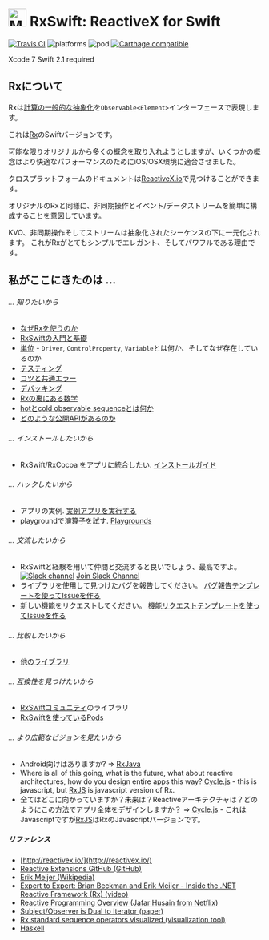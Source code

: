 <img src="assets/Rx_Logo_M.png" alt="Miss Electric Eel 2016" width="36" height="36"> RxSwift: ReactiveX for Swift
======================================

[![Travis CI](https://travis-ci.org/ReactiveX/RxSwift.svg?branch=master)](https://travis-ci.org/ReactiveX/RxSwift) ![platforms](https://img.shields.io/badge/platforms-iOS%20%7C%20OSX%20%7C%20tvOS%20%7C%20watchOS%20%7C%20Linux%28experimental%29-333333.svg) ![pod](https://img.shields.io/cocoapods/v/RxSwift.svg) [![Carthage compatible](https://img.shields.io/badge/Carthage-compatible-4BC51D.svg?style=flat)](https://github.com/Carthage/Carthage)


Xcode 7 Swift 2.1 required

## Rxについて

Rxは[計算の一般的な抽象化](https://youtu.be/looJcaeboBY)を`Observable<Element>`インターフェースで表現します。

これは[Rx](https://github.com/Reactive-Extensions/Rx.NET)のSwiftバージョンです。

可能な限りオリジナルから多くの概念を取り入れようとしますが、いくつかの概念はより快適なパフォーマンスのためにiOS/OSX環境に適合させました。

クロスプラットフォームのドキュメントは[ReactiveX.io](http://reactivex.io/)で見つけることができます。

オリジナルのRxと同様に、非同期操作とイベント/データストリームを簡単に構成することを意図しています。

KVO、非同期操作そしてストリームは抽象化されたシーケンスの下に一元化されます。
これがRxがとてもシンプルでエレガント、そしてパワフルである理由です。

## 私がここにきたのは ...

###### ... 知りたいから

* [なぜRxを使うのか](Documentation_ja/Why.md)
* [RxSwiftの入門と基礎](Documentation_ja/GettingStarted.md)
* [単位](Documentation_ja/Units.md) - `Driver`, `ControlProperty`, `Variable`とは何か、そしてなぜ存在しているのか
* [テスティング](Documentation_ja/UnitTests.md)
* [コツと共通エラー](Documentation_ja/Tips.md)
* [デバッキング](Documentation_ja/GettingStarted.md#debugging)
* [Rxの裏にある数学](Documentation_ja/MathBehindRx.md)
* [hotとcold observable sequenceとは何か](Documentation_ja/HotAndColdObservables.md)
* [どのような公開APIがあるのか](Documentation_ja/API.md)

###### ... インストールしたいから

* RxSwift/RxCocoa をアプリに統合したい. [インストールガイド](Documentation_ja/Installation.md)

###### ... ハックしたいから

* アプリの実例. [実例アプリを実行する](Documentation_ja/ExampleApp.md)
* playgroundで演算子を試す. [Playgrounds](Documentation_ja/Playgrounds.md)

###### ... 交流したいから

* RxSwiftと経験を用いて仲間と交流すると良いでしょう、最高ですよ。<br />[![Slack channel](http://slack.rxswift.org/badge.svg)](http://slack.rxswift.org) [Join Slack Channel](http://slack.rxswift.org/)
* ライブラリを使用して見つけたバグを報告してください。 [バグ報告テンプレートを使ってIssueを作る](Documentation/IssueTemplate.md)
* 新しい機能をリクエストしてください。 [機能リクエストテンプレートを使ってIssueを作る](Documentation/NewFeatureRequestTemplate.md)


###### ... 比較したいから

* [他のライブラリ](Documentation/ComparisonWithOtherLibraries.md)


###### ... 互換性を見つけたいから

* [RxSwiftコミュニティ](https://github.com/RxSwiftCommunity)のライブラリ
* [RxSwiftを使っているPods](https://cocoapods.org/?q=uses%3Arxswift)

###### ... より広範なビジョンを見たいから

* Android向けはありますか? => [RxJava](https://github.com/ReactiveX/RxJava)
* Where is all of this going, what is the future, what about reactive architectures, how do you design entire apps this way? [Cycle.js](https://github.com/cyclejs/cycle-core) - this is javascript, but [RxJS](https://github.com/Reactive-Extensions/RxJS) is javascript version of Rx.
* 全てはどこに向かっていますか？未来は？Reactiveアーキテクチャは？どのようにこの方法でアプリ全体をデザインしますか？ => [Cycle.js](https://github.com/cyclejs/cycle-core) - これはJavascriptですが[RxJS](https://github.com/Reactive-Extensions/RxJS)はRxのJavascriptバージョンです。

##### リファレンス

* [http://reactivex.io/](http://reactivex.io/)
* [Reactive Extensions GitHub (GitHub)](https://github.com/Reactive-Extensions)
* [Erik Meijer (Wikipedia)](http://en.wikipedia.org/wiki/Erik_Meijer_%28computer_scientist%29)
* [Expert to Expert: Brian Beckman and Erik Meijer - Inside the .NET Reactive Framework (Rx) (video)](https://youtu.be/looJcaeboBY)
* [Reactive Programming Overview (Jafar Husain from Netflix)](https://www.youtube.com/watch?v=dwP1TNXE6fc)
* [Subject/Observer is Dual to Iterator (paper)](http://csl.stanford.edu/~christos/pldi2010.fit/meijer.duality.pdf)
* [Rx standard sequence operators visualized (visualization tool)](http://rxmarbles.com/)
* [Haskell](https://www.haskell.org/)
